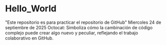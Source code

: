 # Hello_World
"Este repositorio es para practicar el repositorio de GitHub"
Miercoles 24 de septiembre de 2025
Octocat: Simboliza cómo la cambinación de código complejo puede crear algo nuevo y peculiar, reflejando el trabajo colaborativo en GitHub.
